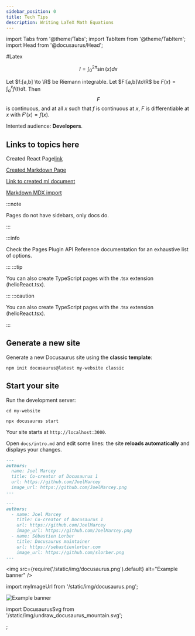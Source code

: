 ```yaml
---
sidebar_position: 0
title: Tech Tips
description: Writing LaTeX Math Equations
---
```

import Tabs from '@theme/Tabs'; import TabItem from '@theme/TabItem';
import Head from '@docusaurus/Head';

#Latex

$$
I = \int_0^{2\pi} \sin(x) dx
$$

Let $f:[a,b] \to \R$ be Riemann integrable. Let $F:[a,b]\to\R$ be $F(x)=
\int_{a}^{x}f(t)dt$. Then $$F$$ is continuous, and at all $x$ such that $f$ is continuous at $x$, $F$ is differentiable at $x$ with $F'(x)=f(x)$.

Intented audience:  **Developers**.

## Links to topics here



 Created React Page[link](/mac/my-react-pages)


 [Created Markdown Page](/mac/my-markdown-page)


 [Link to created ml document](ml)

 [Markdown MDX import](/mac/someOtherDoc)

:::note

Pages do not have sidebars, only docs do.

:::

:::info

Check the Pages Plugin API Reference documentation for an exhaustive list of options.

:::
:::tip

You can also create TypeScript pages with the .tsx extension (helloReact.tsx).

:::
:::caution

You can also create TypeScript pages with the .tsx extension (helloReact.tsx).

:::


## Generate a new site

Generate a new Docusaurus site using the **classic template**:

```shell
npm init docusaurus@latest my-website classic
```

## Start your site

Run the development server:

```shell
cd my-website

npx docusaurus start
```

Your site starts at `http://localhost:3000`.

Open `docs/intro.md` and edit some lines: the site **reloads automatically** and displays your changes.

<Tabs groupId="author-frontmatter">
  <TabItem value="single" label="Single author">

```md title="my-blog-post.md"
---
authors:
  name: Joel Marcey
  title: Co-creator of Docusaurus 1
  url: https://github.com/JoelMarcey
  image_url: https://github.com/JoelMarcey.png
---
```

  </TabItem>
  <TabItem value="multiple" label="Multiple authors">

```md title="my-blog-post.md"
---
authors:
  - name: Joel Marcey
    title: Co-creator of Docusaurus 1
    url: https://github.com/JoelMarcey
    image_url: https://github.com/JoelMarcey.png
  - name: Sébastien Lorber
    title: Docusaurus maintainer
    url: https://sebastienlorber.com
    image_url: https://github.com/slorber.png
---
```

  </TabItem>
</Tabs>


<img
  src={require('/static/img/docusaurus.png').default}
  alt="Example banner"
/>

import myImageUrl from '/static/img/docusaurus.png';

<img src={myImageUrl} alt="Example banner" />

import DocusaurusSvg from '/static/img/undraw_docusaurus_mountain.svg';

<DocusaurusSvg className="themedDocusaurus" />;